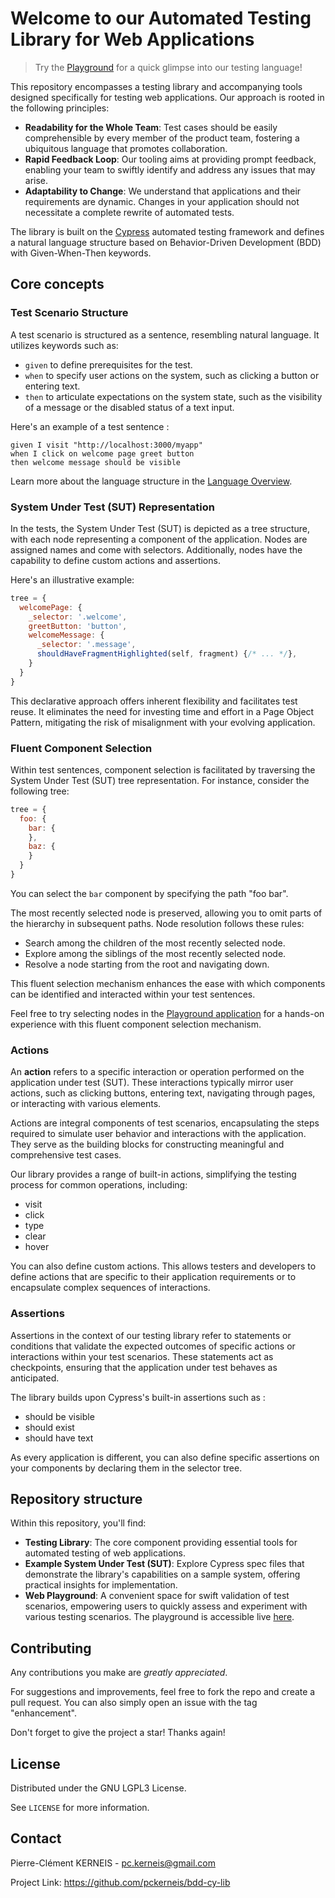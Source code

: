 # Welcome to our Automated Testing Library for Web Applications

> Try the [Playground](https://pckerneis.github.io/bdd-cy-lib) for a quick glimpse into our testing language!

This repository encompasses a testing library and accompanying tools designed specifically for testing web applications. Our approach is rooted in the following principles:

- **Readability for the Whole Team**: Test cases should be easily comprehensible by every member of the product team, fostering a ubiquitous language that promotes collaboration.
- **Rapid Feedback Loop**: Our tooling aims at providing prompt feedback, enabling your team to swiftly identify and address any issues that may arise.
- **Adaptability to Change**: We understand that applications and their requirements are dynamic. Changes in your application should not necessitate a complete rewrite of automated tests.

The library is built on the [Cypress](https://www.cypress.io/) automated testing framework and defines a natural language structure based on Behavior-Driven Development (BDD) with Given-When-Then keywords.

## Core concepts

### Test Scenario Structure

A test scenario is structured as a sentence, resembling natural language. It utilizes keywords such as:

- `given` to define prerequisites for the test.
- `when` to specify user actions on the system, such as clicking a button or entering text.
- `then` to articulate expectations on the system state, such as the visibility of a message or the disabled status of a text input.

Here's an example of a test sentence :

```
given I visit "http://localhost:3000/myapp"
when I click on welcome page greet button
then welcome message should be visible
```

Learn more about the language structure in the [Language Overview](docs/language-overview.md).

### System Under Test (SUT) Representation

In the tests, the System Under Test (SUT) is depicted as a tree structure, with each node representing a component of the application. Nodes are assigned names and come with selectors. Additionally, nodes have the capability to define custom actions and assertions.

Here's an illustrative example:
```javascript
tree = {
  welcomePage: {
    _selector: '.welcome',
    greetButton: 'button',
    welcomeMessage: {
      _selector: '.message',
      shouldHaveFragmentHighlighted(self, fragment) {/* ... */},
    }
  }
}
```

This declarative approach offers inherent flexibility and facilitates test reuse. It eliminates the need for investing time and effort in a Page Object Pattern, mitigating the risk of misalignment with your evolving application.

### Fluent Component Selection

Within test sentences, component selection is facilitated by traversing the System Under Test (SUT) tree representation. For instance, consider the following tree:

```javascript
tree = {
  foo: {
    bar: {
    },
    baz: {
    }
  }
}
```

You can select the `bar` component by specifying the path "foo bar".

The most recently selected node is preserved, allowing you to omit parts of the hierarchy in subsequent paths. Node resolution follows these rules:

- Search among the children of the most recently selected node.
- Explore among the siblings of the most recently selected node.
- Resolve a node starting from the root and navigating down.

This fluent selection mechanism enhances the ease with which components can be identified and interacted within your test sentences.

Feel free to try selecting nodes in the [Playground application](https://pckerneis.github.io/bdd-cy-lib) for a hands-on experience with this fluent component selection mechanism.

### Actions

An **action** refers to a specific interaction or operation performed on the application under test (SUT). These interactions typically mirror user actions, such as clicking buttons, entering text, navigating through pages, or interacting with various elements.

Actions are integral components of test scenarios, encapsulating the steps required to simulate user behavior and interactions with the application. They serve as the building blocks for constructing meaningful and comprehensive test cases.

Our library provides a range of built-in actions, simplifying the testing process for common operations, including:
- visit
- click
- type
- clear
- hover

You can also define custom actions. This allows testers and developers to define actions that are specific to their application requirements or to encapsulate complex sequences of interactions.

### Assertions

Assertions in the context of our testing library refer to statements or conditions that validate the expected outcomes of specific actions or interactions within your test scenarios. These statements act as checkpoints, ensuring that the application under test behaves as anticipated.

The library builds upon Cypress's built-in assertions such as :
- should be visible
- should exist
- should have text

As every application is different, you can also define specific assertions on your components by declaring them in the selector tree.

## Repository structure

Within this repository, you'll find:

- **Testing Library**: The core component providing essential tools for automated testing of web applications.
- **Example System Under Test (SUT)**: Explore Cypress spec files that demonstrate the library's capabilities on a sample system, offering practical insights for implementation.
- **Web Playground**: A convenient space for swift validation of test scenarios, empowering users to quickly assess and experiment with various testing scenarios. The playground is accessible live [here](https://pckerneis.github.io/bdd-cy-lib).

## Contributing

Any contributions you make are *greatly appreciated*.

For suggestions and improvements, feel free to fork the repo and create a pull request. You can also simply open an issue with the tag "enhancement".

Don't forget to give the project a star! Thanks again!

## License

Distributed under the GNU LGPL3 License.

See `LICENSE` for more information.

## Contact

Pierre-Clément KERNEIS - pc.kerneis@gmail.com

Project Link: https://github.com/pckerneis/bdd-cy-lib

